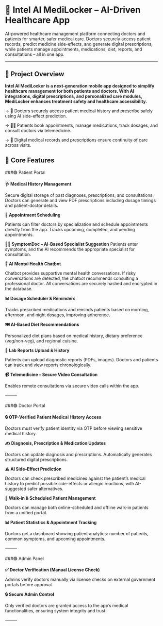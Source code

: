 # 🏥 Intel AI MediLocker – AI-Driven Healthcare App

AI-powered healthcare management platform connecting doctors and patients for smarter, safer medical care. Doctors securely access patient records, predict medicine side-effects, and generate digital prescriptions, while patients manage appointments, medications, diet, reports, and consultations – all in one app.

---

## 🚀 Project Overview

**Intel AI MediLocker is a next-generation mobile app designed to simplify healthcare management for both patients and doctors. With AI integrations, digital prescriptions, and personalized care modules, MediLocker enhances treatment safety and healthcare accessibility.**

-> 💊 Doctors securely access patient medical history and prescribe safely using AI side-effect prediction.

-> 🧑‍⚕️ Patients book appointments, manage medications, track dosages, and consult doctors via telemedicine.

-> 📄 Digital medical records and prescriptions ensure continuity of care across visits.

 ## 🎯 Core Features

###🟢 Patient Portal

**🩺 Medical History Management**

Secure digital storage of past diagnoses, prescriptions, and consultations. Doctors can generate and view PDF prescriptions including dosage timings and patient-doctor details.

**📅 Appointment Scheduling**

Patients can filter doctors by specialization and schedule appointments directly from the app. Tracks upcoming, completed, and pending appointments.

**🧑‍⚕️ SymptomDoc – AI-Based Specialist Suggestion**
Patients enter symptoms, and the AI recommends the appropriate specialist for consultation.

**🧘 AI Mental Health Chatbot**

Chatbot provides supportive mental health conversations. If risky conversations are detected, the chatbot recommends consulting a professional doctor. All conversations are securely hashed and encrypted in the database.

**📊 Dosage Scheduler & Reminders**

Tracks prescribed medications and reminds patients based on morning, afternoon, and night dosages, improving adherence.

**🍽️ AI-Based Diet Recommendations**

Personalized diet plans based on medical history, dietary preference (veg/non-veg), and regional cuisine.

**📑 Lab Reports Upload & History**

Patients can upload diagnostic reports (PDFs, images). Doctors and patients can track and view reports chronologically.

**📹 Telemedicine – Secure Video Consultation**

Enables remote consultations via secure video calls within the app.

⸻

###🟢 Doctor Portal

**🔒 OTP-Verified Patient Medical History Access**

Doctors must verify patient identity via OTP before viewing sensitive medical history.

**✍️ Diagnosis, Prescription & Medication Updates**

Doctors can update diagnosis and prescriptions. Automatically generates structured digital prescriptions.

**⚠️ AI Side-Effect Prediction**

Doctors can check prescribed medicines against the patient’s medical history to predict possible side-effects or allergic reactions, with AI-suggested safer alternatives.

**🏥 Walk-in & Scheduled Patient Management**

Doctors can manage both online-scheduled and offline walk-in patients from a unified portal.

**📊 Patient Statistics & Appointment Tracking**

Doctors get a dashboard showing patient analytics: number of patients, common symptoms, and upcoming appointments.

⸻

###🟢 Admin Panel

**✅ Doctor Verification (Manual License Check)**

Admins verify doctors manually via license checks on external government portals before approval.

**🔒 Secure Admin Control**

Only verified doctors are granted access to the app’s medical functionalities, ensuring system integrity and trust.

⸻


 
